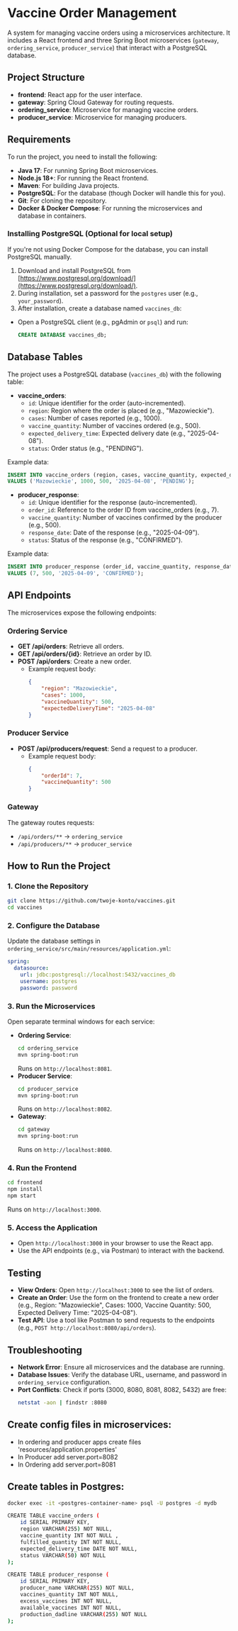 # Vaccine Order Management

A system for managing vaccine orders using a microservices architecture. It includes a React frontend and three Spring Boot microservices (`gateway`, `ordering_service`, `producer_service`) that interact with a PostgreSQL database.

## Project Structure

- **frontend**: React app for the user interface.
- **gateway**: Spring Cloud Gateway for routing requests.
- **ordering\_service**: Microservice for managing vaccine orders.
- **producer\_service**: Microservice for managing producers.

## Requirements

To run the project, you need to install the following:

- **Java 17**: For running Spring Boot microservices.
- **Node.js 18+**: For running the React frontend.
- **Maven**: For building Java projects.
- **PostgreSQL**: For the database (though Docker will handle this for you).
- **Git**: For cloning the repository.
- **Docker & Docker Compose**: For running the microservices and database in containers.

### Installing PostgreSQL (Optional for local setup)

If you're not using Docker Compose for the database, you can install PostgreSQL manually.
1. Download and install PostgreSQL from [https://www.postgresql.org/download/](https://www.postgresql.org/download/).
2. During installation, set a password for the `postgres` user (e.g., `your_password`).
3. After installation, create a database named `vaccines_db`:
  - Open a PostgreSQL client (e.g., pgAdmin or `psql`) and run:
    ```sql
    CREATE DATABASE vaccines_db;
    ```
    
## Database Tables

The project uses a PostgreSQL database (`vaccines_db`) with the following table:

- **vaccine\_orders**:
    - `id`: Unique identifier for the order (auto-incremented).
    - `region`: Region where the order is placed (e.g., "Mazowieckie").
    - `cases`: Number of cases reported (e.g., 1000).
    - `vaccine_quantity`: Number of vaccines ordered (e.g., 500).
    - `expected_delivery_time`: Expected delivery date (e.g., "2025-04-08").
    - `status`: Order status (e.g., "PENDING").

Example data:

```sql
INSERT INTO vaccine_orders (region, cases, vaccine_quantity, expected_delivery_time, status)
VALUES ('Mazowieckie', 1000, 500, '2025-04-08', 'PENDING');
```

- **producer\_response**:
    - `id`: Unique identifier for the response (auto-incremented).
    - `order_id`: Reference to the order ID from vaccine_orders (e.g., 7).
    - `vaccine_quantity`: Number of vaccines confirmed by the producer (e.g., 500).
    - `response_date`: Date of the response (e.g., "2025-04-09").
    - `status`: Status of the response (e.g., "CONFIRMED").

Example data:

```sql
INSERT INTO producer_response (order_id, vaccine_quantity, response_date, status)
VALUES (7, 500, '2025-04-09', 'CONFIRMED');
```

## API Endpoints

The microservices expose the following endpoints:

### Ordering Service

- **GET /api/orders**: Retrieve all orders.
- **GET /api/orders/{id}**: Retrieve an order by ID.
- **POST /api/orders**: Create a new order.
    - Example request body:
      ```json
      {
          "region": "Mazowieckie",
          "cases": 1000,
          "vaccineQuantity": 500,
          "expectedDeliveryTime": "2025-04-08"
      }
      ```

### Producer Service

- **POST /api/producers/request**: Send a request to a producer.
    - Example request body:
      ```json
      {
          "orderId": 7,
          "vaccineQuantity": 500
      }
      ```

### Gateway

The gateway routes requests:

- `/api/orders/**` → `ordering_service`
- `/api/producers/**` → `producer_service`

## How to Run the Project

### 1. Clone the Repository

```bash
git clone https://github.com/twoje-konto/vaccines.git
cd vaccines
```

### 2. Configure the Database

Update the database settings in `ordering_service/src/main/resources/application.yml`:

```yaml
spring:
  datasource:
    url: jdbc:postgresql://localhost:5432/vaccines_db
    username: postgres
    password: password
```

### 3. Run the Microservices

Open separate terminal windows for each service:

- **Ordering Service**:
  ```bash
  cd ordering_service
  mvn spring-boot:run
  ```
  Runs on `http://localhost:8081`.
- **Producer Service**:
  ```bash
  cd producer_service
  mvn spring-boot:run
  ```
  Runs on `http://localhost:8082`.
- **Gateway**:
  ```bash
  cd gateway
  mvn spring-boot:run
  ```
  Runs on `http://localhost:8080`.

### 4. Run the Frontend

```bash
cd frontend
npm install
npm start
```

Runs on `http://localhost:3000`.

### 5. Access the Application

- Open `http://localhost:3000` in your browser to use the React app.
- Use the API endpoints (e.g., via Postman) to interact with the backend.

## Testing

- **View Orders**: Open `http://localhost:3000` to see the list of orders.
- **Create an Order**: Use the form on the frontend to create a new order (e.g., Region: "Mazowieckie", Cases: 1000, Vaccine Quantity: 500, Expected Delivery Time: "2025-04-08").
- **Test API**: Use a tool like Postman to send requests to the endpoints (e.g., `POST http://localhost:8080/api/orders`).

## Troubleshooting

- **Network Error**: Ensure all microservices and the database are running.
- **Database Issues**: Verify the database URL, username, and password in `ordering_service` configuration.
- **Port Conflicts**: Check if ports (3000, 8080, 8081, 8082, 5432) are free:
  ```bash
  netstat -aon | findstr :8080
  ```
  
## Create config files in microservices:

- In ordering and producer apps create files 'resources/application.properties'
- In Producer add server.port=8082
- In Ordering add server.port=8081


## Create tables in Postgres:

```bash
docker exec -it <postgres-container-name> psql -U postgres -d mydb

CREATE TABLE vaccine_orders (
    id SERIAL PRIMARY KEY,
    region VARCHAR(255) NOT NULL,
    vaccine_quantity INT NOT NULL ,
    fulfilled_quantity INT NOT NULL,
    expected_delivery_time DATE NOT NULL,
    status VARCHAR(50) NOT NULL
);

CREATE TABLE producer_response (
    id SERIAL PRIMARY KEY,
    producer_name VARCHAR(255) NOT NULL,
    vaccines_quantity INT NOT NULL,
    excess_vaccines INT NOT NULL,
    available_vaccines INT NOT NULL,
    production_dadline VARCHAR(255) NOT NULL
);
```